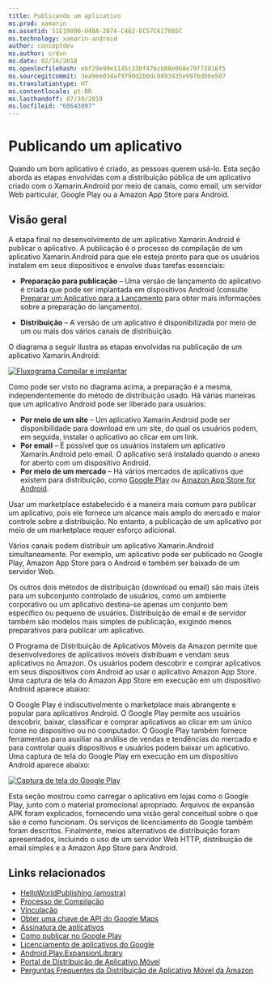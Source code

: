 ```yaml
---
title: Publicando um aplicativo
ms.prod: xamarin
ms.assetid: 51E19000-040A-2B74-C462-EC57C617085C
ms.technology: xamarin-android
author: conceptdev
ms.author: crdun
ms.date: 02/16/2018
ms.openlocfilehash: ebf29e99e1145c23bf476cb80e068e79f72816f5
ms.sourcegitcommit: 3ea9ee034af9790d2b0dc0893435e997bd06e587
ms.translationtype: HT
ms.contentlocale: pt-BR
ms.lasthandoff: 07/30/2019
ms.locfileid: "68643897"
---
```

# <a name="publishing-an-application"></a>Publicando um aplicativo

Quando um bom aplicativo é criado, as pessoas querem usá-lo. Esta seção aborda as etapas envolvidas com a distribuição pública de um aplicativo criado com o Xamarin.Android por meio de canais, como email, um servidor Web particular, Google Play ou a Amazon App Store para Android.


## <a name="overview"></a>Visão geral

A etapa final no desenvolvimento de um aplicativo Xamarin.Android é publicar o aplicativo. A publicação é o processo de compilação de um aplicativo Xamarin.Android para que ele esteja pronto para que os usuários instalem em seus dispositivos e envolve duas tarefas essenciais:

-   **Preparação para publicação** &ndash; Uma versão de lançamento do aplicativo é criada que pode ser implantada em dispositivos Android (consulte [Preparar um Aplicativo para a Lançamento](~/android/deploy-test/release-prep/index.md) para obter mais informações sobre a preparação do lançamento).

-   **Distribuição** &ndash; A versão de um aplicativo é disponibilizada por meio de um ou mais dos vários canais de distribuição.

O diagrama a seguir ilustra as etapas envolvidas na publicação de um aplicativo Xamarin.Android:

[![Fluxograma Compilar e implantar](images/build-and-deploy-steps.png)](images/build-and-deploy-steps.png#lightbox)

Como pode ser visto no diagrama acima, a preparação é a mesma, independentemente do método de distribuição usado. Há várias maneiras que um aplicativo Android pode ser liberado para usuários:

-   **Por meio de um site** &ndash; Um aplicativo Xamarin.Android pode ser disponibilidade para download em um site, do qual os usuários podem, em seguida, instalar o aplicativo ao clicar em um link.
-   **Por email** &ndash; É possível que os usuários instalem um aplicativo Xamarin.Android pelo email. O aplicativo será instalado quando o anexo for aberto com um dispositivo Android.
-   **Por meio de um mercado** &ndash; Há vários mercados de aplicativos que existem para distribuição, como [Google Play](http://play.google.com/) ou [Amazon App Store for Android](http://www.amazon.com/mobile-apps/b?ie=UTF8&node=2350149011).


Usar um marketplace estabelecido é a maneira mais comum para publicar um aplicativo, pois ele fornece um alcance mais amplo do mercado e maior controle sobre a distribuição. No entanto, a publicação de um aplicativo por meio de um marketplace requer esforço adicional.

Vários canais podem distribuir um aplicativo Xamarin.Android simultaneamente. Por exemplo, um aplicativo pode ser publicado no Google Play, Amazon App Store para o Android e também ser baixado de um servidor Web.

Os outros dois métodos de distribuição (download ou email) são mais úteis para um subconjunto controlado de usuários, como um ambiente corporativo ou um aplicativo destina-se apenas um conjunto bem específico ou pequeno de usuários.
Distribuição de email e de servidor também são modelos mais simples de publicação, exigindo menos preparativos para publicar um aplicativo.

O Programa de Distribuição de Aplicativos Móveis da Amazon permite que desenvolvedores de aplicativos móveis distribuam e vendam seus aplicativos no Amazon. Os usuários podem descobrir e comprar aplicativos em seus dispositivos com Android ao usar o aplicativo Amazon App Store. Uma captura de tela do Amazon App Store em execução em um dispositivo Android aparece abaixo:

O Google Play é indiscutivelmente o marketplace mais abrangente e popular para aplicativos Android. O Google Play permite aos usuários descobrir, baixar, classificar e comprar aplicativos ao clicar em um único ícone no dispositivo ou no computador. O Google Play também fornece ferramentas para auxiliar na análise de vendas e tendências do mercado e para controlar quais dispositivos e usuários podem baixar um aplicativo. Uma captura de tela do Google Play em execução em um dispositivo Android aparece abaixo:

[![Captura de tela do Google Play](images/google-play-app.png)](images/google-play-app.png#lightbox)

Esta seção mostrou como carregar o aplicativo em lojas como o Google Play, junto com o material promocional apropriado. Arquivos de expansão APK foram explicados, fornecendo uma visão geral conceitual sobre o que são e como funcionam. Os serviços de licenciamento do Google também foram descritos. Finalmente, meios alternativos de distribuição foram apresentados, incluindo o uso de um servidor Web HTTP, distribuição de email simples e a Amazon App Store para Android.


## <a name="related-links"></a>Links relacionados

- [HelloWorldPublishing (amostra)](https://docs.microsoft.com/samples/xamarin/monodroid-samples/helloworldpublishing)
- [Processo de Compilação](~/android/deploy-test/building-apps/build-process.md)
- [Vinculação](~/android/deploy-test/linker.md)
- [Obter uma chave de API do Google Maps](~/android/platform/maps-and-location/maps/obtaining-a-google-maps-api-key.md)
- [Assinatura de aplicativos](https://source.android.com/security/apksigning/)
- [Como publicar no Google Play](https://developer.android.com/distribute/googleplay/publish/index.html)
- [Licenciamento de aplicativos do Google](https://developer.android.com/guide/google/play/licensing/index.html)
- [Android.Play.ExpansionLibrary](https://github.com/mattleibow/Android.Play.ExpansionLibrary)
- [Portal de Distribuição de Aplicativo Móvel](https://developer.amazon.com/welcome.html)
- [Perguntas Frequentes da Distribuição de Aplicativo Móvel da Amazon](https://developer.amazon.com/help/faq.html)
